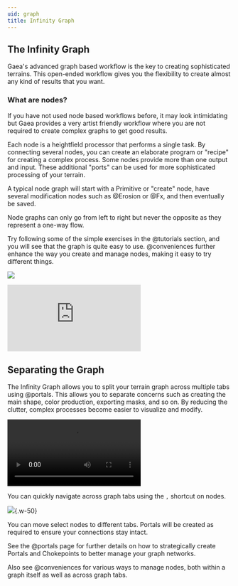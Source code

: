```yaml
---
uid: graph
title: Infinity Graph
---
```


## The Infinity Graph

Gaea's advanced graph based workflow is the key to creating sophisticated terrains. This open-ended workflow gives you the flexibility to create almost any kind of results that you want.


### What are nodes?

If you have not used node based workflows before, it may look intimidating but Gaea provides a very artist friendly workflow where you are not required to create complex graphs to get good results. 

Each node is a heightfield processor that performs a single task. By connecting several nodes, you can create an elaborate program or "recipe" for creating a complex process. Some nodes provide more than one output and input. These additional "ports" can be used for more sophisticated processing of your terrain.

A typical node graph will start with a Primitive or "create" node, have several modification nodes such as @Erosion or @Fx, and then eventually be saved.

Node graphs can only go from left to right but never the opposite as they represent a one-way flow.

Try following some of the simple exercises in the @tutorials section, and you will see that the graph is quite easy to use. @conveniences further enhance the way you create and manage nodes, making it easy to try different things.

![](/images/ui/infinity-graph.webp)

<div class="embed-responsive embed-responsive-16by9">
<iframe class="embed-responsive-item" src="https://www.youtube-nocookie.com/embed/1A1xXfTlKqM" frameborder="0" allow="accelerometer; autoplay; encrypted-media; gyroscope; picture-in-picture" allowfullscreen></iframe>
</div>




## Separating the Graph

The Infinity Graph allows you to split your terrain graph across multiple tabs using @portals. This allows you to separate concerns such as creating the main shape, color production, exporting masks, and so on. By reducing the clutter, complex processes become easier to visualize and modify.

<video controls><source src="/mp4/cnv-navigate.mp4" type="video/mp4"></video>

You can quickly navigate across graph tabs using the `,` shortcut on nodes.

![](/images/ui/graph-menu.webp){.w-50}

You can move select nodes to different tabs. Portals will be created as required to ensure your connections stay intact.

See the @portals page for further details on how to strategically create Portals and Chokepoints to better manage your graph networks.

Also see @conveniences for various ways to manage nodes, both within a graph itself as well as across graph tabs.